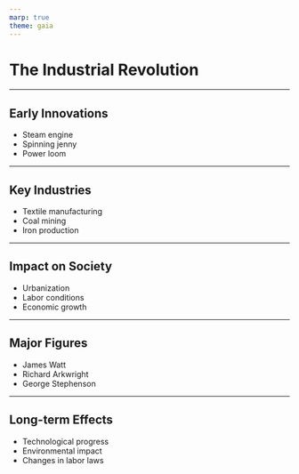 ```yaml
---
marp: true
theme: gaia
---
```


# The Industrial Revolution

---

## Early Innovations
- Steam engine
- Spinning jenny
- Power loom

---

## Key Industries
- Textile manufacturing
- Coal mining
- Iron production

---

## Impact on Society
- Urbanization
- Labor conditions
- Economic growth

---

## Major Figures
- James Watt
- Richard Arkwright
- George Stephenson

---

## Long-term Effects
- Technological progress
- Environmental impact
- Changes in labor laws
